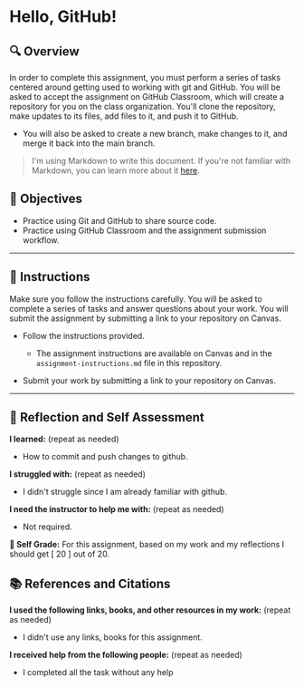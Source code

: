 # Hello, GitHub!

## 🔍 Overview
In order to complete this assignment, you must perform a series of tasks centered around getting used to working with git and GitHub.
You will be asked to accept the assignment on GitHub Classroom, which will create a repository for you on the class organization. You'll clone the repository, make updates to its files, add files to it, and push it to GitHub.
* You will also be asked to create a new branch, make changes to it, and merge it back into the main branch.

> I'm using Markdown to write this document. If you're not familiar with Markdown, you can learn more about it [here](https://guides.github.com/features/mastering-markdown/).

## 🎯 Objectives
- Practice using Git and GitHub to share source code.
- Practice using GitHub Classroom and the assignment submission workflow.

---------------
## 📝 Instructions
Make sure you follow the instructions carefully. You will be asked to complete a series of tasks and answer questions about your work. You will submit the assignment by submitting a link to your repository on Canvas.

- Follow the instructions provided.
  - The assignment instructions are available on Canvas and in the `assignment-instructions.md` file in this repository.

- Submit your work by submitting a link to your repository on Canvas.

---------------
## 💭 Reflection and Self Assessment

**I learned:** (repeat as needed)
- How to commit and push changes to github.

**I struggled with:** (repeat as needed)
- I didn't struggle since I am already familiar with github.

**I need the instructor to help me with:** (repeat as needed)
- Not required.

**💯 Self Grade:** For this assignment, based on my work and my reflections I should get [ 20 ] out of 20.


## 📚 References and Citations
**I used the following links, books, and other resources in my work:** (repeat as needed)
- I didn't use any links, books for this assignment.
  
**I received help from the following people:** (repeat as needed)
- I completed all the task without any help
